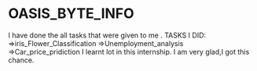 # OASIS_BYTE_INFO
I have done the all tasks that were given to me .
TASKS I DID:
=>iris_Flower_Classification
=>Unemployment_analysis
=>Car_price_pridiction
I learnt  lot in this internship.
I am very glad,I got this chance.
